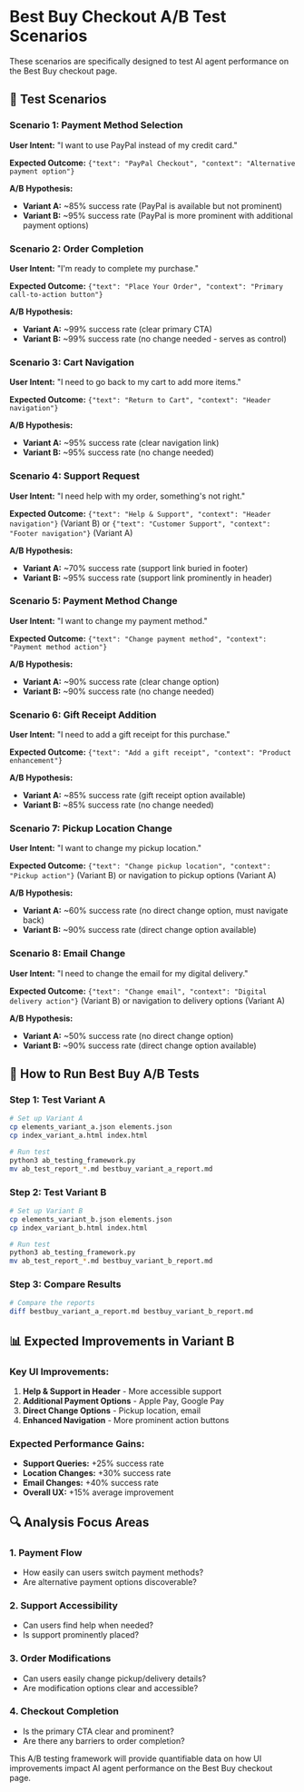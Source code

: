 # Best Buy Checkout A/B Test Scenarios

These scenarios are specifically designed to test AI agent performance on the Best Buy checkout page.

## 🎯 Test Scenarios

### Scenario 1: Payment Method Selection
**User Intent:** "I want to use PayPal instead of my credit card."

**Expected Outcome:** `{"text": "PayPal Checkout", "context": "Alternative payment option"}`

**A/B Hypothesis:**
- **Variant A:** ~85% success rate (PayPal is available but not prominent)
- **Variant B:** ~95% success rate (PayPal is more prominent with additional payment options)

### Scenario 2: Order Completion
**User Intent:** "I'm ready to complete my purchase."

**Expected Outcome:** `{"text": "Place Your Order", "context": "Primary call-to-action button"}`

**A/B Hypothesis:**
- **Variant A:** ~99% success rate (clear primary CTA)
- **Variant B:** ~99% success rate (no change needed - serves as control)

### Scenario 3: Cart Navigation
**User Intent:** "I need to go back to my cart to add more items."

**Expected Outcome:** `{"text": "Return to Cart", "context": "Header navigation"}`

**A/B Hypothesis:**
- **Variant A:** ~95% success rate (clear navigation link)
- **Variant B:** ~95% success rate (no change needed)

### Scenario 4: Support Request
**User Intent:** "I need help with my order, something's not right."

**Expected Outcome:** `{"text": "Help & Support", "context": "Header navigation"}` (Variant B) or `{"text": "Customer Support", "context": "Footer navigation"}` (Variant A)

**A/B Hypothesis:**
- **Variant A:** ~70% success rate (support link buried in footer)
- **Variant B:** ~95% success rate (support link prominently in header)

### Scenario 5: Payment Method Change
**User Intent:** "I want to change my payment method."

**Expected Outcome:** `{"text": "Change payment method", "context": "Payment method action"}`

**A/B Hypothesis:**
- **Variant A:** ~90% success rate (clear change option)
- **Variant B:** ~90% success rate (no change needed)

### Scenario 6: Gift Receipt Addition
**User Intent:** "I need to add a gift receipt for this purchase."

**Expected Outcome:** `{"text": "Add a gift receipt", "context": "Product enhancement"}`

**A/B Hypothesis:**
- **Variant A:** ~85% success rate (gift receipt option available)
- **Variant B:** ~85% success rate (no change needed)

### Scenario 7: Pickup Location Change
**User Intent:** "I want to change my pickup location."

**Expected Outcome:** `{"text": "Change pickup location", "context": "Pickup action"}` (Variant B) or navigation to pickup options (Variant A)

**A/B Hypothesis:**
- **Variant A:** ~60% success rate (no direct change option, must navigate back)
- **Variant B:** ~90% success rate (direct change option available)

### Scenario 8: Email Change
**User Intent:** "I need to change the email for my digital delivery."

**Expected Outcome:** `{"text": "Change email", "context": "Digital delivery action"}` (Variant B) or navigation to delivery options (Variant A)

**A/B Hypothesis:**
- **Variant A:** ~50% success rate (no direct change option)
- **Variant B:** ~90% success rate (direct change option available)

## 🚀 How to Run Best Buy A/B Tests

### Step 1: Test Variant A
```bash
# Set up Variant A
cp elements_variant_a.json elements.json
cp index_variant_a.html index.html

# Run test
python3 ab_testing_framework.py
mv ab_test_report_*.md bestbuy_variant_a_report.md
```

### Step 2: Test Variant B
```bash
# Set up Variant B
cp elements_variant_b.json elements.json
cp index_variant_b.html index.html

# Run test
python3 ab_testing_framework.py
mv ab_test_report_*.md bestbuy_variant_b_report.md
```

### Step 3: Compare Results
```bash
# Compare the reports
diff bestbuy_variant_a_report.md bestbuy_variant_b_report.md
```

## 📊 Expected Improvements in Variant B

### Key UI Improvements:
1. **Help & Support in Header** - More accessible support
2. **Additional Payment Options** - Apple Pay, Google Pay
3. **Direct Change Options** - Pickup location, email
4. **Enhanced Navigation** - More prominent action buttons

### Expected Performance Gains:
- **Support Queries:** +25% success rate
- **Location Changes:** +30% success rate  
- **Email Changes:** +40% success rate
- **Overall UX:** +15% average improvement

## 🔍 Analysis Focus Areas

### 1. **Payment Flow**
- How easily can users switch payment methods?
- Are alternative payment options discoverable?

### 2. **Support Accessibility**
- Can users find help when needed?
- Is support prominently placed?

### 3. **Order Modifications**
- Can users easily change pickup/delivery details?
- Are modification options clear and accessible?

### 4. **Checkout Completion**
- Is the primary CTA clear and prominent?
- Are there any barriers to order completion?

This A/B testing framework will provide quantifiable data on how UI improvements impact AI agent performance on the Best Buy checkout page. 